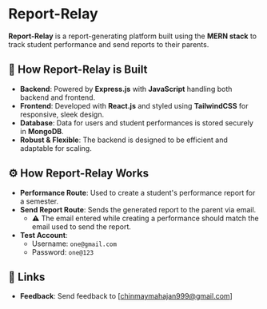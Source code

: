 # Report-Relay

**Report-Relay** is a report-generating platform built using the **MERN stack** to track student performance and send reports to their parents.

## 🌟 How Report-Relay is Built

- **Backend**: Powered by **Express.js** with **JavaScript** handling both backend and frontend.
- **Frontend**: Developed with **React.js** and styled using **TailwindCSS** for responsive, sleek design.
- **Database**: Data for users and student performances is stored securely in **MongoDB**.
- **Robust & Flexible**: The backend is designed to be efficient and adaptable for scaling.

## ⚙️ How Report-Relay Works

- **Performance Route**: Used to create a student's performance report for a semester.
- **Send Report Route**: Sends the generated report to the parent via email.
  - ⚠️ The email entered while creating a performance should match the email used to send the report.
- **Test Account**: 
  - Username: `one@gmail.com`
  - Password: `one@123`

## 📎 Links

- **Feedback**: Send feedback to [chinmaymahajan999@gmail.com]
